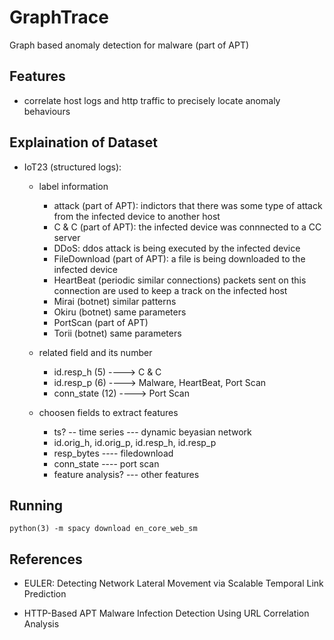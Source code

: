 # GraphTrace
Graph based anomaly detection for malware (part of APT)

## Features
- correlate host logs and http traffic to precisely locate anomaly behaviours

## Explaination of Dataset

- IoT23 (structured logs):
    - label information
        - attack (part of APT):
            indictors that there was some type of attack from the infected device to another host
        - C & C (part of APT):
            the infected device was connnected to a CC server
        - DDoS:
            ddos attack is being executed by the infected device
        - FileDownload (part of APT):
            a file is being downloaded to the infected device
        - HeartBeat (periodic similar connections)
            packets sent on this connection are used to keep a track on the infected host 
        - Mirai (botnet)
            similar patterns
        - Okiru (botnet)
            same parameters
        - PortScan (part of APT)
        - Torii (botnet)
            same parameters

    - related field and its number
        - id.resp_h (5) ----> C & C
        - id.resp_p (6) ----> Malware, HeartBeat, Port Scan
        - conn_state (12) ----> Port Scan

    - choosen fields to extract features
        - ts? -- time series --- dynamic beyasian network
        - id.orig_h, id.orig_p, id.resp_h, id.resp_p
        - resp_bytes ---- filedownload
        - conn_state ---- port scan
        - feature analysis? --- other features

## Running

```
python(3) -m spacy download en_core_web_sm

```
 
## References

- EULER: Detecting Network Lateral Movement via Scalable Temporal Link Prediction

- HTTP-Based APT Malware Infection Detection Using URL Correlation Analysis
